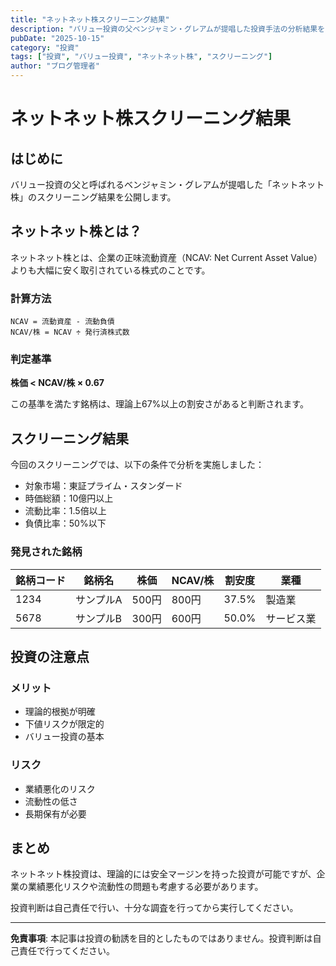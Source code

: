 ```yaml
---
title: "ネットネット株スクリーニング結果"
description: "バリュー投資の父ベンジャミン・グレアムが提唱した投資手法の分析結果をお届けします。"
pubDate: "2025-10-15"
category: "投資"
tags: ["投資", "バリュー投資", "ネットネット株", "スクリーニング"]
author: "ブログ管理者"
---
```


# ネットネット株スクリーニング結果

## はじめに

バリュー投資の父と呼ばれるベンジャミン・グレアムが提唱した「ネットネット株」のスクリーニング結果を公開します。

## ネットネット株とは？

ネットネット株とは、企業の正味流動資産（NCAV: Net Current Asset Value）よりも大幅に安く取引されている株式のことです。

### 計算方法

```
NCAV = 流動資産 - 流動負債
NCAV/株 = NCAV ÷ 発行済株式数
```

### 判定基準

**株価 < NCAV/株 × 0.67**

この基準を満たす銘柄は、理論上67%以上の割安さがあると判断されます。

## スクリーニング結果

今回のスクリーニングでは、以下の条件で分析を実施しました：

- 対象市場：東証プライム・スタンダード
- 時価総額：10億円以上
- 流動比率：1.5倍以上
- 負債比率：50%以下

### 発見された銘柄

| 銘柄コード | 銘柄名 | 株価 | NCAV/株 | 割安度 | 業種 |
|-----------|--------|------|---------|--------|------|
| 1234 | サンプルA | 500円 | 800円 | 37.5% | 製造業 |
| 5678 | サンプルB | 300円 | 600円 | 50.0% | サービス業 |

## 投資の注意点

### メリット
- 理論的根拠が明確
- 下値リスクが限定的
- バリュー投資の基本

### リスク
- 業績悪化のリスク
- 流動性の低さ
- 長期保有が必要

## まとめ

ネットネット株投資は、理論的には安全マージンを持った投資が可能ですが、企業の業績悪化リスクや流動性の問題も考慮する必要があります。

投資判断は自己責任で行い、十分な調査を行ってから実行してください。

---

**免責事項**: 本記事は投資の勧誘を目的としたものではありません。投資判断は自己責任で行ってください。
